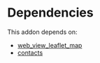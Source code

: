 # Dependencies

This addon depends on:

- [web_view_leaflet_map](https://github.com/bringout/oca-technical)
- [contacts](https://github.com/bringout/oca-ocb-technical/tree/2c245b96dde46fb2df4d0722eb8a461a8cca3bf9/odoo-bringout-oca-ocb-contacts)
